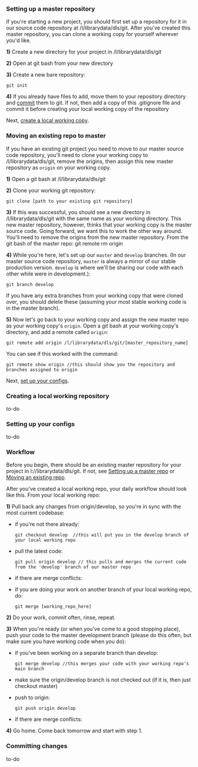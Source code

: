 ### <a id="setuprepo"></a>Setting up a master repository

If you're starting a new project, you should first set up a repository for it in our source code repository at /l/librarydata/dls/git. After you've created this master repository, you can clone a working copy for yourself wherever you'd like.

**1)**  Create a new directory for your project in /l/librarydata/dls/git

**2)**  Open at git bash from your new directory

**3)**  Create a new bare repository:

	git init

**4)**  If you already have files to add, move them to your repository directory and [commit](#committing) them to git. If not, then add a copy of this .gitignore file and commit it before creating your local working copy of the repository

Next, [create a local working copy](#localrepo).


### <a id="moverepo"></a>Moving an existing repo to master

If you have an existing git project you need to move to our master source code repository, you'll need to clone your working copy to /l/librarydata/dls/git, remove the origins, then assign this new master repository as `origin` on your working copy.

**1)**  Open a git bash at /l/librarydata/dls/git

**2)**  Clone your working git repository:

	git clone [path to your existing git repository]

**3)**  If this was successful, you should see a new directory in /l/librarydata/dls/git with the same name as your working directory. This new master repository, however, thinks that your working copy is the master source code. Going forward, we want this to work the other way around. You'll need to remove the origins from the new master repository. From the git bash of the master repo:
	git remote rm origin

**4)** While you're here, let's set up our `master` and `develop` branches. (In our master source code repository, `master` is always a mirror of our stable production version. `develop` is where we'll be sharing our code with each other while were in development.):

	git branch develop

If you have any extra branches from your working copy that were cloned over, you should delete these (assuming your most stable working code is in the master branch).

**5)**  Now let's go back to your working copy and assign the new master repo as your working copy's `origin`. Open a git bash at your working copy's directory, and add a remote called `origin`:

 	git remote add origin /l/librarydata/dls/git/[master_repository_name]

 You can see if this worked with the command:

 	git remote show origin //this should show you the repository and branches assigned to origin

Next, [set up your configs](#configs).


### <a id="localrepo"></a>Creating a local working repository

to-do

### <a id="configs"></a>Setting up your configs

to-do

### Workflow

Before you begin, there should be an existing master repository for your project in l://librarydata/dls/git. If not, see [Setting up a master repo](#setuprepo) or [Moving an existing repo](#moverepo).

After you've created a local working repo, your daily workflow should look like this. From your local working repo:

**1)**   Pull back any changes from origin/develop, so you're in sync with the most current codebase: 

- if you're not there already: 

	`git checkout develop  //this will put you in the develop branch of your local working repo`

- pull the latest code: 

	`git pull origin develop // this pulls and merges the current code from the 'develop' branch of our master repo`

- if there are merge conflicts:

- if you are doing your work on another branch of your local working repo, do: 

	`git merge [working_repo_here]`

**2)**   Do your work, commit often, rinse, repeat.

**3)**   When you're ready (or when you've come to a good stopping place), push your code to the master development branch (please do this often, but make sure you have working code when you do):

- if you've been working on a separate branch than develop: 

	`git merge develop //this merges your code with your working repo's main branch`

- make sure the origin/develop branch is not checked out (if it is, then just checkout master)

- push to origin: 

	`git push origin develop`

- if there are merge conflicts:

**4)**   Go home. Come back tomorrow and start with step 1.

### <a id="committing"></a>Committing changes

to-do
